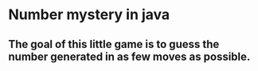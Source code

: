 # Number mystery in java 
## The goal of this little game is to guess the number generated in as few moves as possible.
